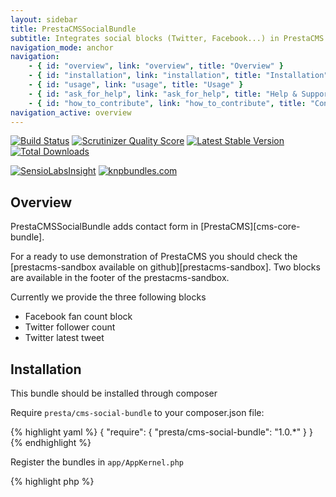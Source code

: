 ```yaml
---
layout: sidebar
title: PrestaCMSSocialBundle
subtitle: Integrates social blocks (Twitter, Facebook...) in PrestaCMS
navigation_mode: anchor
navigation:
    - { id: "overview", link: "overview", title: "Overview" }
    - { id: "installation", link: "installation", title: "Installation" }
    - { id: "usage", link: "usage", title: "Usage" }
    - { id: "ask_for_help", link: "ask_for_help", title: "Help & Support" }
    - { id: "how_to_contribute", link: "how_to_contribute", title: "Contribute" }
navigation_active: overview
---
```


[![Build Status](https://secure.travis-ci.org/prestaconcept/PrestaCMSSocialBundle.png?branch=master)](http://travis-ci.org/prestaconcept/PrestaCMSSocialBundle)
[![Scrutinizer Quality Score](https://scrutinizer-ci.com/g/prestaconcept/PrestaCMSSocialBundle/badges/quality-score.png?s=a5721c174fead4cb642be18f44965d15d024333c)](https://scrutinizer-ci.com/g/prestaconcept/PrestaCMSSocialBundle/)
[![Latest Stable Version](https://poser.pugx.org/presta/cms-social-bundle/v/stable.png)](https://packagist.org/packages/presta/cms-social-bundle)
[![Total Downloads](https://poser.pugx.org/presta/cms-social-bundle/downloads.png)](https://packagist.org/packages/presta/cms-social-bundle)

[![SensioLabsInsight](https://insight.sensiolabs.com/projects/c6c99c8b-0706-4b09-a7c4-f21d165cb7c3/big.png)](https://insight.sensiolabs.com/projects/c6c99c8b-0706-4b09-a7c4-f21d165cb7c3)
[![knpbundles.com](http://knpbundles.com/prestaconcept/PrestaCMSSocialBundle/badge)](http://knpbundles.com/prestaconcept/PrestaCMSSocialBundle)

## Overview

PrestaCMSSocialBundle adds contact form in [PrestaCMS][cms-core-bundle].

For a ready to use demonstration of PrestaCMS you should check the [prestacms-sandbox available on github][prestacms-sandbox].
Two blocks are available in the footer of the prestacms-sandbox.

Currently we provide the three following blocks

+ Facebook fan count block
+ Twitter follower count
+ Twitter latest tweet

## Installation

This bundle should be installed through composer

Require ``presta/cms-social-bundle`` to your composer.json file:

{% highlight yaml %}
{
    "require": {
        "presta/cms-social-bundle": "1.0.*"
    }
}
{% endhighlight %}

Register the bundles in ``app/AppKernel.php``

{% highlight php %}
<?php
// app/AppKernel.php
public function registerBundles()
{
    return array(
        // ...
        new \new Sonata\IntlBundle\SonataIntlBundle(),
        new \new Presta\CMSSocialBundle\PrestaCMSSocialBundle(),
    );
}
{% endhighlight %}

## Usage

By default none of the three blocks are available, you have to add some configurations in your config.yml file

To enable the twitter relative block, you have to put the config below in your config.yml file. Takes care of replacing the parameters with your own parameters, the parameters can be found in your twitter developer account.

{% highlight yaml %}
# app/config/config.yml
presta_cms_social:
    twitter:
        url: %twitter.api_url%
        consumer_key: %twitter.consumer_key%
        consumer_secret: %twitter.consumer_secret%
        token: %twitter.access_token%
        token_secret: %twitter.access_token_secret%
{% endhighlight %}

By adding the configuration above, you now have access to the two twitter blocks which displays your latest tweet, and your current follower count.


To enable the facebook relative block, you have to add in your config.yml, the configuration below, here you also have to replace the parameters with your own parameters, the parameters can be found in your facebook developer account.

{% highlight yaml %}
# app/config/config.yml
presta_cms_social:
    facebook:
        application_id: %facebook.application_id%
        application_secret: %facebook.application_secret%
{% endhighlight %}

With this config, you can now add the facebook fan count block into your pages

## Ask for help ##

If you need help about this project you can [post a message on our google group][google-groups]

## How to contribute ##

The best way to contribute is to use Github Pull Request system. Any contributions like translation, documentation, bug reporting or even new block...

[cms-core-bundle]: https://github.com/prestaconcept/PrestaCMSCoreBundle
[prestacms-sandbox]: https://github.com/prestaconcept/prestacms-sandbox
[google-groups]: https://groups.google.com/forum/?hl=fr&fromgroups#!forum/prestacms-devs
